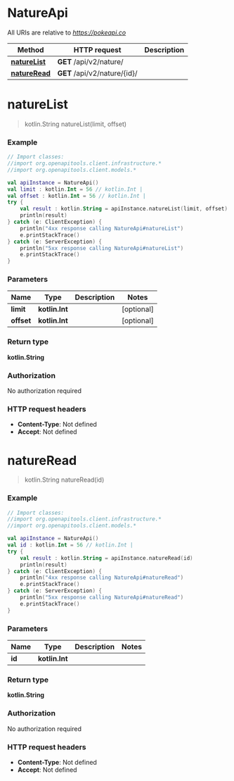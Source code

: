 # NatureApi

All URIs are relative to *https://pokeapi.co*

Method | HTTP request | Description
------------- | ------------- | -------------
[**natureList**](NatureApi.md#natureList) | **GET** /api/v2/nature/ | 
[**natureRead**](NatureApi.md#natureRead) | **GET** /api/v2/nature/{id}/ | 


<a name="natureList"></a>
# **natureList**
> kotlin.String natureList(limit, offset)



### Example
```kotlin
// Import classes:
//import org.openapitools.client.infrastructure.*
//import org.openapitools.client.models.*

val apiInstance = NatureApi()
val limit : kotlin.Int = 56 // kotlin.Int | 
val offset : kotlin.Int = 56 // kotlin.Int | 
try {
    val result : kotlin.String = apiInstance.natureList(limit, offset)
    println(result)
} catch (e: ClientException) {
    println("4xx response calling NatureApi#natureList")
    e.printStackTrace()
} catch (e: ServerException) {
    println("5xx response calling NatureApi#natureList")
    e.printStackTrace()
}
```

### Parameters

Name | Type | Description  | Notes
------------- | ------------- | ------------- | -------------
 **limit** | **kotlin.Int**|  | [optional]
 **offset** | **kotlin.Int**|  | [optional]

### Return type

**kotlin.String**

### Authorization

No authorization required

### HTTP request headers

 - **Content-Type**: Not defined
 - **Accept**: Not defined

<a name="natureRead"></a>
# **natureRead**
> kotlin.String natureRead(id)



### Example
```kotlin
// Import classes:
//import org.openapitools.client.infrastructure.*
//import org.openapitools.client.models.*

val apiInstance = NatureApi()
val id : kotlin.Int = 56 // kotlin.Int | 
try {
    val result : kotlin.String = apiInstance.natureRead(id)
    println(result)
} catch (e: ClientException) {
    println("4xx response calling NatureApi#natureRead")
    e.printStackTrace()
} catch (e: ServerException) {
    println("5xx response calling NatureApi#natureRead")
    e.printStackTrace()
}
```

### Parameters

Name | Type | Description  | Notes
------------- | ------------- | ------------- | -------------
 **id** | **kotlin.Int**|  |

### Return type

**kotlin.String**

### Authorization

No authorization required

### HTTP request headers

 - **Content-Type**: Not defined
 - **Accept**: Not defined

